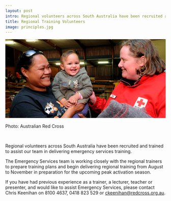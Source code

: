 ```yaml
---
layout: post
intro: Regional volunteers across South Australia have been recruited and trained to assist our team in delivering emergency services training.
title: Regional Training Volunteers
image: principles.jpg
---
```


<div class='imagebox full'>
	<img src='assets/content/principles.jpg'>
	<p class='fig'>Photo: Australian Red Cross</p>
</div>
<br>

Regional volunteers across South Australia have been recruited and trained to assist our team in delivering emergency services training.

The Emergency Services team is working closely with the regional trainers to prepare training plans and begin delivering regional training from August to November in preparation for the upcoming peak activation season.

If you have had previous experience as a trainer, a lecturer, teacher or presenter, and would like to  assist Emergency Services, please contact Chris Keenihan on 8100 4637, 0418 823 529 or <a>ckeenihan@redcross.org.au</a>.
